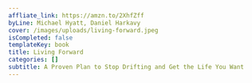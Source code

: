 ```yaml
---
affliate_link: https://amzn.to/2XhfZff
byLine: Michael Hyatt, Daniel Harkavy
cover: /images/uploads/living-forward.jpeg
isCompleted: false
templateKey: book
title: Living Forward
categories: []
subtitle: A Proven Plan to Stop Drifting and Get the Life You Want
---
```

